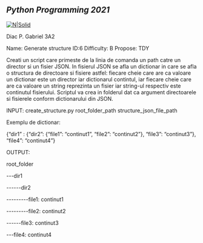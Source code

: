 ## _Python Programming 2021_
[![N|Solid](https://plati-taxe.uaic.ro/img/logo-retina1.png)](https://www.info.uaic.ro/)

Diac P. Gabriel
3A2

Name: Generate structure ID:6 Difficulty: B Propose: TDY

Creati un script care primeste de la linia de comanda un path catre un director si un fisier
JSON. In fisierul JSON se afla un dictionar in care se afla o structura de directoare si fisiere
astfel: fiecare cheie care are ca valoare un dictionar este un director iar dictionarul contintul,
iar fiecare cheie care are ca valoare un string reprezinta un fisier iar string-ul respectiv este
continutul fisierului. Scriptul va crea in folderul dat ca argument directoarele si fisierele
conform dictionarului din JSON.

INPUT: create_structure.py root_folder_path structure_json_file_path

Exemplu de dictionar:

{“dir1” : {“dir2”: {“file1”: “continut1”, “file2”: “continut2”}, “file3”: “continut3”}, “file4”: “continut4”}

OUTPUT:

root_folder

---dir1

------dir2

---------file1: continut1

---------file2: continut2

------file3: continut3

---file4: continut4
